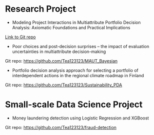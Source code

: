 # **Research Project**

- Modeling Project Interactions in Multiattribute
Portfolio Decision Analysis: Axiomatic Foundations
and Practical Implications

[Link to Git repo]([https://www.example.com](https://github.com/Tea123123/PDA_with_interaction))

- Poor choices and post-decision surprises – the impact of evaluation
uncertainties in multiattribute decision-making

Git repo: https://github.com/Tea123123/MAUT_Bayesian

- Portfolio decision analysis approach for selecting a portfolio of interdependent actions in the regional climate roadmap in Finland

Git repo: https://github.com/Tea123123/Sustainability_PDA

# **Small-scale Data Science Project**

- Money laundering detection using Logistic Regression and XGBoost

Git repo: https://github.com/Tea123123/fraud-detection

